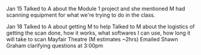 Jan 15
Talked to A about the Module 1 project and she mentioned M had scanning equipment for what we're trying to do in the class.

Jan 18
Talked to A about getting M to help
Talked to M about the logistics of getting the scan done, how it works, what softwares I can use, how long it will take to scan Mayfair Theatre (M estimates ~2hrs)
Emailed Shawn Graham clarifying questions at 3:00pm
